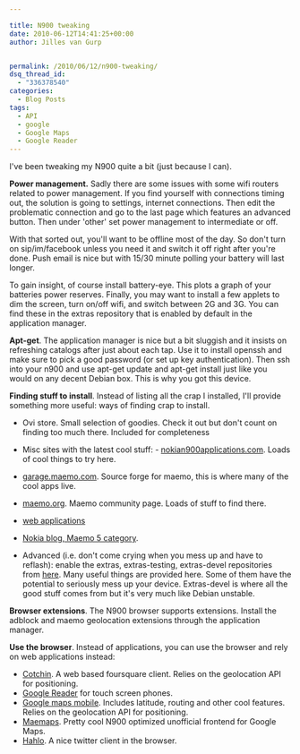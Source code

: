 ```yaml
---

title: N900 tweaking
date: 2010-06-12T14:41:25+00:00
author: Jilles van Gurp


permalink: /2010/06/12/n900-tweaking/
dsq_thread_id:
  - "336378540"
categories:
  - Blog Posts
tags:
  - API
  - google
  - Google Maps
  - Google Reader
---
```

I've been tweaking my N900 quite a bit (just because I can).

**Power management.** Sadly there are some issues with some wifi routers related to power management. If you find yourself with connections timing out, the solution is going to settings, internet connections. Then edit the problematic connection and go to the last page which features an advanced button. Then under 'other' set power management to intermediate or off.

With that sorted out, you'll want to be offline most of the day. So don't turn on sip/im/facebook unless you need it and switch it off right after you're done. Push email is nice but with 15/30 minute polling your battery will last longer.

To gain insight, of course install battery-eye. This plots a graph of your batteries power reserves. Finally, you may want to install a few applets to dim the screen, turn on/off wifi, and switch between 2G and 3G. You can find these in the extras repository that is enabled by default in the application manager. 

**Apt-get**. The application manager is nice but a bit sluggish and it insists on refreshing catalogs after just about each tap. Use it to install openssh and make sure to pick a good password (or set up key authentication). Then ssh into your n900 and use apt-get update and apt-get install just like you would on any decent Debian box. This is why you got this device.

**Finding stuff to install**. Instead of listing all the crap I installed, I'll provide something more useful: ways of finding crap to install.

- Ovi store. Small selection of goodies. Check it out but don't count on finding too much there. Included for completeness
- Misc sites with the latest cool stuff:  - [nokian900applications.com](http://www.nokian900applications.com). Loads of cool things to try here.
- [garage.maemo.com](https://garage.maemo.org/). Source forge for maemo, this is where many of the cool apps live.
- [maemo.org](http://maemo.org/). Maemo community page. Loads of stuff to find there.
- [web applications](http://wiki.maemo.org/N900_Web_Applications)
- [Nokia blog, Maemo 5 category](http://nokiamobileblog.com/category/maemo-5/).

        
- Advanced (i.e. don't come crying when you mess up and have to reflash): enable the extras, extras-testing, extras-devel repositories from [here](http://www.nokian900applications.com/repositories-extras-extras-devel-and-extras-testing-for-nokia-n900/). Many useful things are provided here. Some of them have the potential to seriously mess up your device. Extras-devel is where all the good stuff comes from but it's very much like Debian unstable.


**Browser extensions**. The N900 browser supports extensions. Install the adblock and maemo geolocation extensions through the application manager.

**Use the browser**. Instead of applications, you can use the browser and rely on web applications instead:

- [Cotchin](http://cotchin.com/m/). A web based foursquare client. Relies on the geolocation API for positioning.
- [Google Reader](https://www.google.com/reader/i) for touch screen phones.
- [Google maps mobile](http://www.google.com/maps/m). Includes latitude, routing and other cool features. Relies on the geolocation API for positioning.
- [Maemaps](http://www.tomch.com/maemaps.html). Pretty cool N900 optimized unofficial frontend for Google Maps.
- [Hahlo](hahlo.com). A nice twitter client in the browser.

